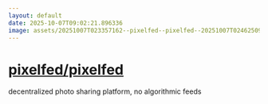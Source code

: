 ```yaml
---
layout: default
date: 2025-10-07T09:02:21.896336
image: assets/20251007T023357162--pixelfed--pixelfed--20251007T024625093--cropped.png
---
```


# [pixelfed/pixelfed](https://github.com/pixelfed/pixelfed)

decentralized photo sharing platform, no algorithmic feeds
